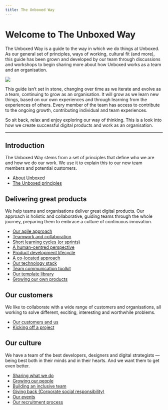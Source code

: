 ```yaml
---
title: The Unboxed Way
---
```


# Welcome to The Unboxed Way

The Unboxed Way is a guide to the way in which we do things at Unboxed. As our general set of principles, ways of working, cultural fit (and more), this guide has been grown and developed by our team through discussions and workshops to begin sharing more about how Unboxed works as a team and an organisation.

![](https://s3-eu-west-1.amazonaws.com/unboxed-web-image-uploader/4e34c8485551f6f20a13fd547b91e961.png)

This guide isn’t set in stone, changing over time as we iterate and evolve as a team, continuing to grow as an organisation. It will grow as we learn new things, based on our own experiences and through learning from the experiences of others. Every member of the team has access to contribute to the ongoing growth, contributing individual and team experiences.

So sit back, relax and enjoy exploring our way of thinking. This is a look into how we create successful digital products and work as an organisation.

---

## Introduction

The Unboxed Way stems from a set of principles that define who we are and how we do our work.
We use it to explain this to our new team members and potential customers.

* [About Unboxed](/the-unboxed-way/about-unboxed)
* [The Unboxed principles](/the-unboxed-way/principles)


## Delivering great products

We help teams and organisations deliver great digital products. Our approach is holistic and collaborative,
guiding teams through the whole journey, preparing them to embrace a culture
of continuous innovation.

* [Our agile approach](/the-unboxed-way/our-blend-of-agile)
* [Teamwork and collaboration](/the-unboxed-way/teamwork-and-collaboration)
* [Short learning cycles (or sprints)](/the-unboxed-way/short-learning-cycles)
* [A human-centred perspective](/the-unboxed-way/human-centred-perspective)
* [Product development lifecycle](/the-unboxed-way/product-development-lifecycle)
* [A co-located approach](/the-unboxed-way/a-colocated-approach)
* [Our technology stack](/the-unboxed-way/our-technology-stack)
* [Team communication toolkit](/the-unboxed-way/team-communication-toolkit)
* [Our template library](/the-unboxed-way/template-library)
* [Growing our own products](/the-unboxed-way/product-incubation)


## Our customers

We like to collaborate with a wide range of customers and organisations, all working to solve different, exciting, interesting and worthwhile problems.

* [Our customers and us](/the-unboxed-way/our-customers)
* [Kicking off a project](/the-unboxed-way/kicking-off-a-project)


## Our culture

We have a team of the best developers, designers and digital strategists — being best both in their minds and in their hearts. And we want them to get even better.

* [Sharing what we do](/the-unboxed-way/sharing)
* [Growing our people](/the-unboxed-way/growing-people)
* [Building an inclusive team](/the-unboxed-way/building-an-inclusive-team)
* [Giving back (Corporate social responsibility)](/the-unboxed-way/giving-back-csr)
* [Our events](/the-unboxed-way/our-events)
* [Our recruitment process](/the-unboxed-way/our-recruitment-process)
